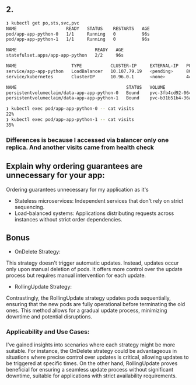 

## 2. 

```bash
❯ kubectl get po,sts,svc,pvc
NAME                   READY   STATUS    RESTARTS   AGE
pod/app-app-python-0   1/1     Running   0          96s
pod/app-app-python-1   1/1     Running   0          96s

NAME                              READY   AGE
statefulset.apps/app-app-python   2/2     96s

NAME                     TYPE           CLUSTER-IP     EXTERNAL-IP   PORT(S)        AGE
service/app-app-python   LoadBalancer   10.107.79.19   <pending>     80:31441/TCP   96s
service/kubernetes       ClusterIP      10.96.0.1      <none>        443/TCP        97m

NAME                                          STATUS   VOLUME                                     CAPACITY   ACCESS MODES   STORAGECLASS   AGE
persistentvolumeclaim/data-app-app-python-0   Bound    pvc-3fb4cd92-064b-444b-a3a3-4791f9fa97c6   5Mi        RWO            standard       96m
persistentvolumeclaim/data-app-app-python-1   Bound    pvc-b31b51b4-36ac-4101-a957-b4c36074d7c0   5Mi        RWO            standard       96m
```



```bash
❯ kubectl exec pod/app-app-python-0 -- cat visits
22%
❯ kubectl exec pod/app-app-python-1 -- cat visits
35%
```
### Differences is because I accessed via balancer only one replica. And another visits came from health check


## Explain why ordering guarantees are unnecessary for your app:

Ordering guarantees unnecessary for my application as it's
- Stateless microservices: Independent services that don't rely on strict sequencing.
- Load-balanced systems: Applications distributing requests across instances without strict order dependencies.


## Bonus 
- OnDelete Strategy:

This strategy doesn't trigger automatic updates. Instead, updates occur only upon manual deletion of pods. It offers more control over the update process but requires manual intervention for each update.

- RollingUpdate Strategy:

Contrastingly, the RollingUpdate strategy updates pods sequentially, ensuring that the new pods are fully operational before terminating the old ones. This method allows for a gradual update process, minimizing downtime and potential disruptions.

### Applicability and Use Cases:
I've gained insights into scenarios where each strategy might be more suitable. For instance, the OnDelete strategy could be advantageous in situations where precise control over updates is critical, allowing updates to be triggered at specific times. On the other hand, RollingUpdate proves beneficial for ensuring a seamless update process without significant downtime, suitable for applications with strict availability requirements.